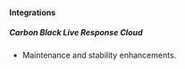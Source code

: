 
#### Integrations
##### Carbon Black Live Response Cloud
- Maintenance and stability enhancements.

